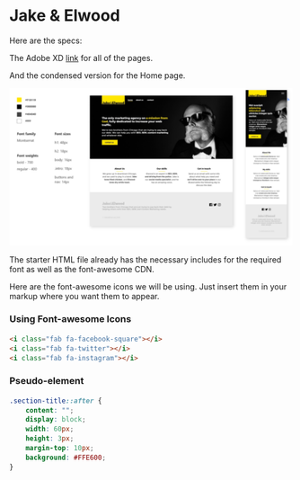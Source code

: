 # Jake & Elwood

Here are the specs:

The Adobe XD [link](https://xd.adobe.com/spec/f255d364-6d5e-4aaf-7703-6f8d0a398281-8464/grid/) for all of the pages.

And the condensed version for the Home page.

![](https://raw.githubusercontent.com/hoc-labs/images/main/rdb-jake-img1.png)

The starter HTML file already has the necessary includes for the required font as well as the font-awesome CDN.

Here are the font-awesome icons we will be using. Just insert them in your markup where you want them to appear.

### Using Font-awesome Icons
```html
<i class="fab fa-facebook-square"></i>
<i class="fab fa-twitter"></i>
<i class="fab fa-instagram"></i>
```

### Pseudo-element
```css
.section-title::after {
    content: "";
    display: block;
    width: 60px;
    height: 3px;
    margin-top: 10px;
    background: #FFE600;
}
```

